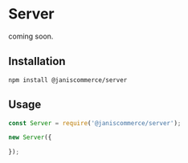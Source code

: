 # Server

coming soon.

## Installation

```
npm install @janiscommerce/server
```

## Usage

```js
const Server = require('@janiscommerce/server');

new Server({

});
```